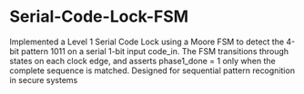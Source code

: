 # Serial-Code-Lock-FSM
Implemented a Level 1 Serial Code Lock using a Moore FSM to detect the 4-bit pattern 1011 on a serial 1-bit input code_in. The FSM transitions through states on each clock edge, and asserts phase1_done = 1 only when the complete sequence is matched. Designed for sequential pattern recognition in secure systems
